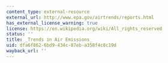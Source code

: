 ```yaml
---
content_type: external-resource
external_url: http://www.epa.gov/airtrends/reports.html
has_external_license_warning: true
license: https://en.wikipedia.org/wiki/All_rights_reserved
status: ''
title: _Trends in Air Emissions_
uid: dfa6f862-6bd9-434c-87eb-a358f4c8c19d
wayback_url: ''
---
```

